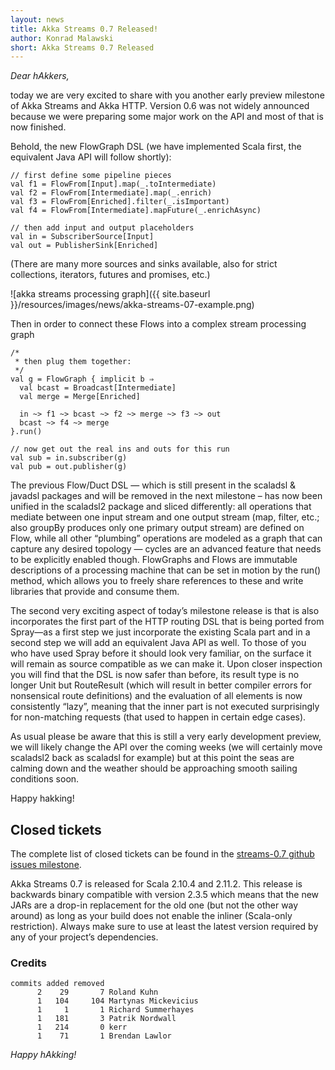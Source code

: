 ```yaml
---
layout: news
title: Akka Streams 0.7 Released!
author: Konrad Malawski
short: Akka Streams 0.7 Released
---
```


*Dear hAkkers,*

today we are very excited to share with you another early preview milestone of Akka Streams and Akka HTTP. 
Version 0.6 was not widely announced because we were preparing some major work on the API and most of that is now finished. 

Behold, the new FlowGraph DSL (we have implemented Scala first, the equivalent Java API will follow shortly):

    // first define some pipeline pieces
    val f1 = FlowFrom[Input].map(_.toIntermediate)
    val f2 = FlowFrom[Intermediate].map(_.enrich)
    val f3 = FlowFrom[Enriched].filter(_.isImportant)
    val f4 = FlowFrom[Intermediate].mapFuture(_.enrichAsync)

    // then add input and output placeholders
    val in = SubscriberSource[Input]
    val out = PublisherSink[Enriched]

(There are many more sources and sinks available, also for strict collections, iterators, futures and promises, etc.)

![akka streams processing graph]({{ site.baseurl }}/resources/images/news/akka-streams-07-example.png)

Then in order to connect these Flows into a complex stream processing graph  

    /*
     * then plug them together:
     */
    val g = FlowGraph { implicit b ⇒
      val bcast = Broadcast[Intermediate]
      val merge = Merge[Enriched]
    
      in ~> f1 ~> bcast ~> f2 ~> merge ~> f3 ~> out
      bcast ~> f4 ~> merge
    }.run()

    // now get out the real ins and outs for this run
    val sub = in.subscriber(g)
    val pub = out.publisher(g)

The previous Flow/Duct DSL — which is still present in the scaladsl & javadsl packages and will be removed in the next 
milestone – has now been unified in the scaladsl2 package and sliced differently: all operations that mediate between 
one input stream and one output stream (map, filter, etc.; also groupBy produces only one primary output stream) are 
defined on Flow, while all other “plumbing” operations are modeled as a graph that can capture any desired topology — 
cycles are an advanced feature that needs to be explicitly enabled though. FlowGraphs and Flows are immutable descriptions 
of a processing machine that can be set in motion by the run() method, which allows you to freely share references to these 
and write libraries that provide and consume them.

The second very exciting aspect of today’s milestone release is that is also incorporates the first part of the HTTP 
routing DSL that is being ported from Spray—as a first step we just incorporate the existing Scala part and in a second 
step we will add an equivalent Java API as well. To those of you who have used Spray before it should look very familiar,
on the surface it will remain as source compatible as we can make it. Upon closer inspection you will find that the DSL 
is now safer than before, its result type is no longer Unit but RouteResult (which will result in better compiler errors 
for nonsensical route definitions) and the evaluation of all elements is now consistently “lazy”, meaning that the inner 
part is not executed surprisingly for non-matching requests (that used to happen in certain edge cases).

As usual please be aware that this is still a very early development preview, we will likely change the API over the 
coming weeks (we will certainly move scaladsl2 back as scaladsl for example) but at this point the seas are calming down
and the weather should be approaching smooth sailing conditions soon.

Happy hakking!

## Closed tickets

The complete list of closed tickets can be found in the [streams-0.7 github issues milestone](https://github.com/akka/akka/issues?q=is%3Aissue+milestone%3Astreams-0.7+is%3Aclosed).

Akka Streams 0.7 is released for Scala 2.10.4 and 2.11.2. 
This release is backwards binary compatible with version 2.3.5 which means that the new JARs are a drop-in replacement for the old one (but not the other way around) as long as your build does not enable the inliner (Scala-only restriction). Always make sure to use at least the latest version required by any of your project’s dependencies.

### Credits ###

    commits added removed
          2    29       7 Roland Kuhn
          1   104     104 Martynas Mickevicius
          1     1       1 Richard Summerhayes
          1   181       3 Patrik Nordwall
          1   214       0 kerr
          1    71       1 Brendan Lawlor

*Happy hAkking!*
